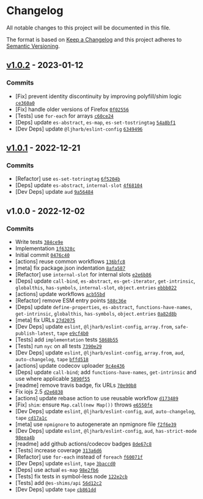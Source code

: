 # Changelog

All notable changes to this project will be documented in this file.

The format is based on [Keep a Changelog](https://keepachangelog.com/en/1.0.0/)
and this project adheres to [Semantic Versioning](https://semver.org/spec/v2.0.0.html).

## [v1.0.2](https://github.com/es-shims/Set/compare/v1.0.1...v1.0.2) - 2023-01-12

### Commits

- [Fix] prevent identity discontinuity by improving polyfill/shim logic [`ce360a0`](https://github.com/es-shims/Set/commit/ce360a0a4300b522c1e12f499f2075ad45507f75)
- [Fix] handle older versions of Firefox [`0f02556`](https://github.com/es-shims/Set/commit/0f02556c916a4224f31397602d33781f14af1116)
- [Tests] use `for-each` for arrays [`c60ce24`](https://github.com/es-shims/Set/commit/c60ce24158e1b3b861fc357e327fd358bbe29419)
- [Deps] update `es-abstract`, `es-map`, `es-set-tostringtag` [`54a8bf1`](https://github.com/es-shims/Set/commit/54a8bf17a6ef7cc7a5d2fb74b59f51ae3453c71b)
- [Dev Deps] update `@ljharb/eslint-config` [`6349496`](https://github.com/es-shims/Set/commit/6349496e2f01dcb908e4a2410d5fcb0c9050babb)

## [v1.0.1](https://github.com/es-shims/Set/compare/v1.0.0...v1.0.1) - 2022-12-21

### Commits

- [Refactor] use `es-set-totringtag` [`6f5204b`](https://github.com/es-shims/Set/commit/6f5204bb0245edd40c8cb76470dcea437c2253a7)
- [Deps] update `es-abstract`, `internal-slot` [`4f68104`](https://github.com/es-shims/Set/commit/4f68104cbfbbcc832d721553b1920503078685a7)
- [Dev Deps] update `aud` [`9a56484`](https://github.com/es-shims/Set/commit/9a56484e6fbffe3841ba69f0bd6e692fdd086b1b)

## v1.0.0 - 2022-12-02

### Commits

- Write tests [`384ce9e`](https://github.com/es-shims/Set/commit/384ce9ede2188380aadfb2158ae03e26a52779b7)
- Implementation [`1f6328c`](https://github.com/es-shims/Set/commit/1f6328c8c2dec4eb912f40a8e4f2afe0e85006c5)
- Initial commit [`0476c40`](https://github.com/es-shims/Set/commit/0476c4032a20949badb8f3b6803ff9af64e1e95f)
- [actions] reuse common workflows [`136bfc8`](https://github.com/es-shims/Set/commit/136bfc8957983effecc19e53a2b594e4fec8ddda)
- [meta] fix package.json indentation [`8afa587`](https://github.com/es-shims/Set/commit/8afa5872a9b30ab3279d304964240df8012da6d3)
- [Refactor] use `internal-slot` for internal slots [`e2e6b86`](https://github.com/es-shims/Set/commit/e2e6b86ed4dba40661ca2614eb8a74f51f0f47f0)
- [Deps] update `call-bind`, `es-abstract`, `es-get-iterator`, `get-intrinsic`, `globalthis`, `has-symbols`, `internal-slot`, `object.entries` [`ebbb022`](https://github.com/es-shims/Set/commit/ebbb022543db0f7dd8d64158b1d6b887bcf5f9b9)
- [actions] update workflows [`acb55bd`](https://github.com/es-shims/Set/commit/acb55bd3a0c57849f0497bc85bfcf75d45552fdc)
- [Refactor] remove ESM entry points [`588c36e`](https://github.com/es-shims/Set/commit/588c36ebff7ae3f73926bde671b8519d99362280)
- [Deps] update `define-properties`, `es-abstract`, `functions-have-names`, `get-intrinsic`, `globalthis`, `has-symbols`, `object.entries` [`0a82d8b`](https://github.com/es-shims/Set/commit/0a82d8b672bf66d19d4e99a73f2efa2ac9c8b7c4)
- [meta] fix URLs [`27d2075`](https://github.com/es-shims/Set/commit/27d2075c1c9a1cf0bb157ad13fe075aa2d20ee37)
- [Dev Deps] update `eslint`, `@ljharb/eslint-config`, `array.from`, `safe-publish-latest`, `tape` [`e9cf4b0`](https://github.com/es-shims/Set/commit/e9cf4b010b77f8d04c6608f0b7ae139e97f3da18)
- [Tests] add `implementation` tests [`5868b55`](https://github.com/es-shims/Set/commit/5868b55f1c7827be6674310f43b5eb95751463f7)
- [Tests] run `nyc` on all tests [`7390e29`](https://github.com/es-shims/Set/commit/7390e296e6ddae251dd37e814395fa2c473f582f)
- [Dev Deps] update `eslint`, `@ljharb/eslint-config`, `array.from`, `aud`, `auto-changelog`, `tape` [`bffd518`](https://github.com/es-shims/Set/commit/bffd5183ab5726dd48a36a8de079a467765fafb2)
- [actions] update codecov uploader [`9c4e436`](https://github.com/es-shims/Set/commit/9c4e436ef787d59a69899ecdf09ea3cdf10a2dd7)
- [Deps] update `call-bind`; add `functions-have-names`, `get-intrinsic` and use where applicable [`5890f55`](https://github.com/es-shims/Set/commit/5890f5535b53235118d870365ae8c49b1785bd42)
- [readme] remove travis badge, fix URLs [`70e90b8`](https://github.com/es-shims/Set/commit/70e90b8b154b13816ea89063155c297f99709af5)
- Fix iojs 2.5 [`d2e6838`](https://github.com/es-shims/Set/commit/d2e6838b246ca00fbb836fb51a1a435594488f40)
- [actions] update rebase action to use reusable workflow [`d173489`](https://github.com/es-shims/Set/commit/d173489e6cab54aec3389bffbabd41d722d3542d)
- [Fix] `shim`: ensure `Map.call(new Map())` throws [`e6550fe`](https://github.com/es-shims/Set/commit/e6550fe07d0be8bb69be3cf5972587a28fb96207)
- [Dev Deps] update `eslint`, `@ljharb/eslint-config`, `aud`, `auto-changelog`, `tape` [`cd17a1c`](https://github.com/es-shims/Set/commit/cd17a1c1c8d9b797b762a1d81e6340e68e9658dd)
- [meta] use `npmignore` to autogenerate an npmignore file [`f2f6e39`](https://github.com/es-shims/Set/commit/f2f6e3942cc2caef81e7260887f3a2fab3426970)
- [Dev Deps] update `eslint`, `@ljharb/eslint-config`, `aud`, `has-strict-mode` [`98eea4b`](https://github.com/es-shims/Set/commit/98eea4b1e7d68b1a46a21239eef0ef3457c229ef)
- [readme] add github actions/codecov badges [`8de67c8`](https://github.com/es-shims/Set/commit/8de67c82c0ce20e0bef24d79fa056fcb25042b93)
- [Tests] increase coverage [`313a6d6`](https://github.com/es-shims/Set/commit/313a6d607ca29aa9a49a17fa64a4990f8cc81a87)
- [Refactor] use `for-each` instead of `foreach` [`f60071f`](https://github.com/es-shims/Set/commit/f60071fe178e5850b6c3135949cdd0c175cdc056)
- [Dev Deps] update `eslint`, `tape` [`3baccd0`](https://github.com/es-shims/Set/commit/3baccd0e25717983cf509caa4931ed5dbedbc793)
- [Deps] use actual `es-map` [`98e2fb6`](https://github.com/es-shims/Set/commit/98e2fb696e42e509d929779a9a6f1b21608e6936)
- [Tests] fix tests in symbol-less node [`122e2cb`](https://github.com/es-shims/Set/commit/122e2cbf3e97d13f60384c42646ded03a9544f5b)
- [Tests] add `@es-shims/api` [`56d12c2`](https://github.com/es-shims/Set/commit/56d12c2dcc2201435635a67a9ff59b23e75157dd)
- [Dev Deps] update `tape` [`cb861dd`](https://github.com/es-shims/Set/commit/cb861dd9076f9571e19dbaaea9b4bb1d850ec08d)
